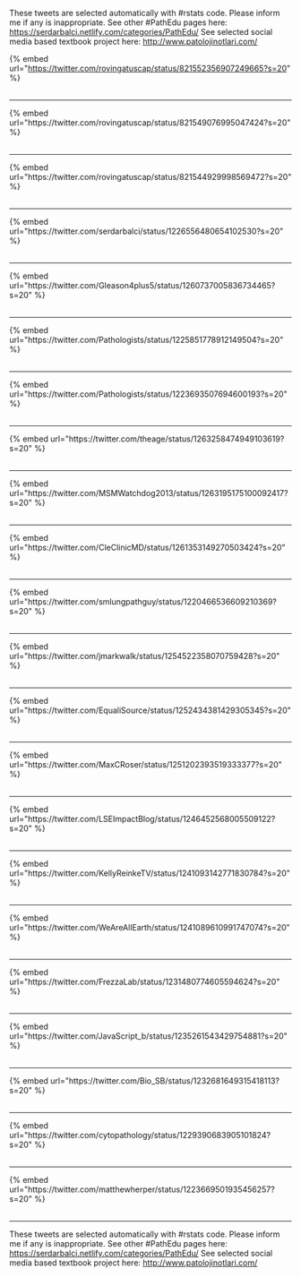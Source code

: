 

These tweets are selected automatically with #rstats code. Please inform me if any is inappropriate.
See other #PathEdu pages here: https://serdarbalci.netlify.com/categories/PathEdu/ 
See selected social media based textbook project here: http://www.patolojinotlari.com/

{% embed url="https://twitter.com/rovingatuscap/status/821552356907249665?s=20" %}<br>
<br>
<hr>
{% embed url="https://twitter.com/rovingatuscap/status/821549076995047424?s=20" %}<br>
<br>
<hr>
{% embed url="https://twitter.com/rovingatuscap/status/821544929998569472?s=20" %}<br>
<br>
<hr>
{% embed url="https://twitter.com/serdarbalci/status/1226556480654102530?s=20" %}<br>
<br>
<hr>
{% embed url="https://twitter.com/Gleason4plus5/status/1260737005836734465?s=20" %}<br>
<br>
<hr>
{% embed url="https://twitter.com/Pathologists/status/1225851778912149504?s=20" %}<br>
<br>
<hr>
{% embed url="https://twitter.com/Pathologists/status/1223693507694600193?s=20" %}<br>
<br>
<hr>
{% embed url="https://twitter.com/theage/status/1263258474949103619?s=20" %}<br>
<br>
<hr>
{% embed url="https://twitter.com/MSMWatchdog2013/status/1263195175100092417?s=20" %}<br>
<br>
<hr>
{% embed url="https://twitter.com/CleClinicMD/status/1261353149270503424?s=20" %}<br>
<br>
<hr>
{% embed url="https://twitter.com/smlungpathguy/status/1220466536609210369?s=20" %}<br>
<br>
<hr>
{% embed url="https://twitter.com/jmarkwalk/status/1254522358070759428?s=20" %}<br>
<br>
<hr>
{% embed url="https://twitter.com/EqualiSource/status/1252434381429305345?s=20" %}<br>
<br>
<hr>
{% embed url="https://twitter.com/MaxCRoser/status/1251202393519333377?s=20" %}<br>
<br>
<hr>
{% embed url="https://twitter.com/LSEImpactBlog/status/1246452568005509122?s=20" %}<br>
<br>
<hr>
{% embed url="https://twitter.com/KellyReinkeTV/status/1241093142771830784?s=20" %}<br>
<br>
<hr>
{% embed url="https://twitter.com/WeAreAllEarth/status/1241089610991747074?s=20" %}<br>
<br>
<hr>
{% embed url="https://twitter.com/FrezzaLab/status/1231480774605594624?s=20" %}<br>
<br>
<hr>
{% embed url="https://twitter.com/JavaScript_b/status/1235261543429754881?s=20" %}<br>
<br>
<hr>
{% embed url="https://twitter.com/Bio_SB/status/1232681649315418113?s=20" %}<br>
<br>
<hr>
{% embed url="https://twitter.com/cytopathology/status/1229390683905101824?s=20" %}<br>
<br>
<hr>
{% embed url="https://twitter.com/matthewherper/status/1223669501935456257?s=20" %}<br>
<br>
<hr>


These tweets are selected automatically with #rstats code. Please inform me if any is inappropriate.
See other #PathEdu pages here: https://serdarbalci.netlify.com/categories/PathEdu/ 
See selected social media based textbook project here: http://www.patolojinotlari.com/
